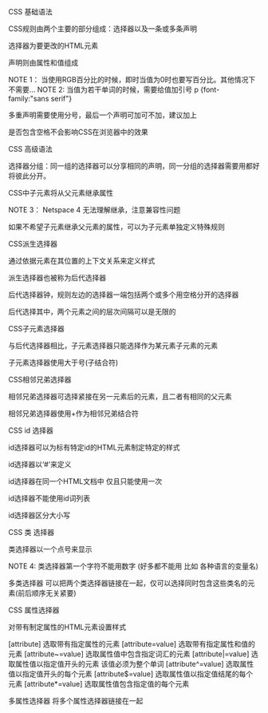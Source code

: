 CSS 基础语法

CSS规则由两个主要的部分组成：选择器以及一条或多条声明

选择器为要更改的HTML元素

声明则由属性和值组成

NOTE 1： 当使用RGB百分比的时候，即时当值为0时也要写百分比。其他情况下不需要...
NOTE 2:  当值为若干单词的时候，需要给值加引号 p {font-family:"sans serif"}

多重声明需要使用分号，最后一个声明可加可不加，建议加上

是否包含空格不会影响CSS在浏览器中的效果



CSS 高级语法

选择器分组：同一组的选择器可以分享相同的声明，同一分组的选择器需要用都好将彼此分开。

CSS中子元素将从父元素继承属性

NOTE 3： Netspace 4 无法理解继承，注意兼容性问题

如果不希望子元素继承父元素的属性，可以为子元素单独定义特殊规则


CSS派生选择器

通过依据元素在其位置的上下文关系来定义样式

派生选择器也被称为后代选择器

后代选择器钟，规则左边的选择器一端包括两个或多个用空格分开的选择器

后代选择其中，两个元素之间的层次间隔可以是无限的


CSS子元素选择器

与后代选择器相比，子元素选择器只能选择作为某元素子元素的元素

子元素选择器使用大于号(子结合符)


CSS相邻兄弟选择器

相邻兄弟选择器可选择紧接在另一元素后的元素，且二者有相同的父元素

相邻兄弟选择器使用+作为相邻兄弟结合符


CSS id 选择器

id选择器可以为标有特定id的HTML元素制定特定的样式

id选择器以‘#’来定义

id选择器在同一个HTML文档中 仅且只能使用一次

id选择器不能使用id词列表

id选择器区分大小写


CSS 类 选择器

类选择器以一个点号来显示

NOTE 4: 类选择器第一个字符不能用数字 (好多都不能用 比如 各种语言的变量名)

多类选择器 可以把两个类选择器链接在一起，仅可以选择同时包含这些类名的元素(前后顺序无关紧要)


CSS 属性选择器

对带有制定属性的HTML元素设置样式

[attribute]         选取带有指定属性的元素
[attribute=value]   选取带有指定属性和值的元素
[attribute~=value]  选取属性值中包含指定词汇的元素
[attribute|=value]  选取属性值以指定值开头的元素 该值必须为整个单词
[attribute^=value]  选取属性值以指定值开头的每个元素
[attribute$=value]  选取属性值以指定值结尾的每个元素
[attribute*=value]  选取属性值包含指定值的每个元素

多属性选择器 将多个属性选择器链接在一起
